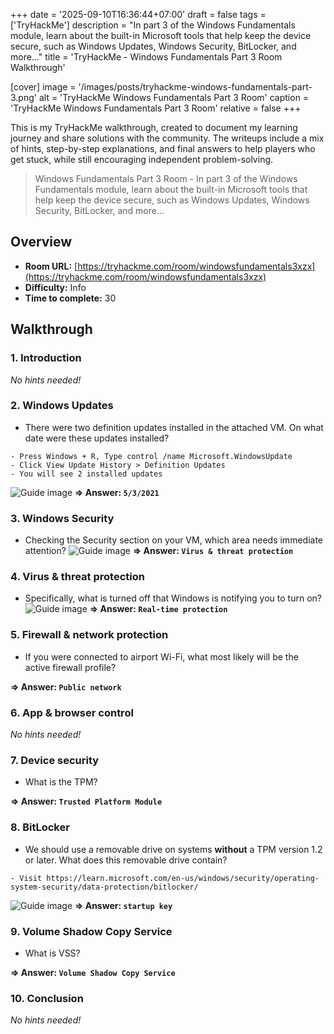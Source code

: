 +++
date = '2025-09-10T16:36:44+07:00'
draft = false
tags = ['TryHackMe']
description = "In part 3 of the Windows Fundamentals module, learn about the built-in Microsoft tools that help keep the device secure, such as Windows Updates, Windows Security, BitLocker, and more..."
title = 'TryHackMe - Windows Fundamentals Part 3 Room Walkthrough'

[cover]
  image = '/images/posts/tryhackme-windows-fundamentals-part-3.png'
  alt = 'TryHackMe Windows Fundamentals Part 3 Room'
  caption = 'TryHackMe Windows Fundamentals Part 3 Room'
  relative = false
+++

This is my TryHackMe walkthrough, created to document my learning journey and share solutions with the community. The writeups include a mix of hints, step-by-step explanations, and final answers to help players who get stuck, while still encouraging independent problem-solving.

> Windows Fundamentals Part 3 Room - In part 3 of the Windows Fundamentals module, learn about the built-in Microsoft tools that help keep the device secure, such as Windows Updates, Windows Security, BitLocker, and more...

## Overview

-   **Room URL:** [https://tryhackme.com/room/windowsfundamentals3xzx](https://tryhackme.com/room/windowsfundamentals3xzx)
-   **Difficulty:** Info
-   **Time to complete:** 30

## Walkthrough

### 1. Introduction

_No hints needed!_

### 2. Windows Updates

-   There were two definition updates installed in the attached VM. On what date were these updates installed?

```
- Press Windows + R, Type control /name Microsoft.WindowsUpdate
- Click View Update History > Definition Updates
- You will see 2 installed updates
```

![Guide image](/images/posts/windows-fundamentals-3-1.png)
**=> Answer: `5/3/2021`**

### 3. Windows Security

-   Checking the Security section on your VM, which area needs immediate attention?
    ![Guide image](/images/posts/windows-fundamentals-3-2.png)
    **=> Answer: `Virus & threat protection`**

### 4. Virus &amp; threat protection

-   Specifically, what is turned off that Windows is notifying you to turn on?
    ![Guide image](/images/posts/windows-fundamentals-3-3.png)
    **=> Answer: `Real-time protection`**

### 5. Firewall &amp; network protection

-   If you were connected to airport Wi-Fi, what most likely will be the active firewall profile?

**=> Answer: `Public network`**

### 6. App &amp; browser control

_No hints needed!_

### 7. Device security

-   What is the TPM?

**=> Answer: `Trusted Platform Module`**

### 8. BitLocker

-   <p>We should use a removable drive on systems <strong>without</strong> a TPM version 1.2 or later. What does this removable drive contain?</p>

```
- Visit https://learn.microsoft.com/en-us/windows/security/operating-system-security/data-protection/bitlocker/
```

![Guide image](/images/posts/windows-fundamentals-3-4.png)
**=> Answer: `startup key`**

### 9. Volume Shadow Copy Service

-   What is VSS?

**=> Answer: `Volume Shadow Copy Service`**

### 10. Conclusion

_No hints needed!_
